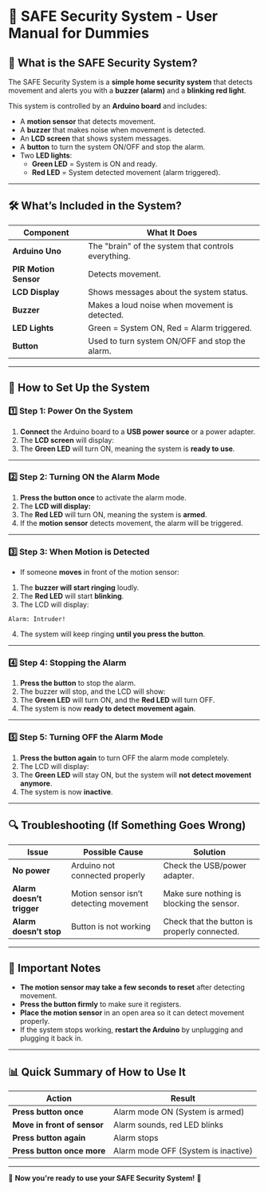 # 🚨 SAFE Security System - User Manual for Dummies

## 📌 What is the SAFE Security System?
The SAFE Security System is a **simple home security system** that detects movement and alerts you with a **buzzer (alarm)** and a **blinking red light**.

This system is controlled by an **Arduino board** and includes:
- A **motion sensor** that detects movement.
- A **buzzer** that makes noise when movement is detected.
- An **LCD screen** that shows system messages.
- A **button** to turn the system ON/OFF and stop the alarm.
- Two **LED lights**:
  - **Green LED** = System is ON and ready. 
  - **Red LED** = System detected movement (alarm triggered).

---

## 🛠 What’s Included in the System?
| **Component**          | **What It Does** |
|------------------------|----------------|
| **Arduino Uno**        | The "brain" of the system that controls everything. |
| **PIR Motion Sensor**  | Detects movement. |
| **LCD Display**        | Shows messages about the system status. |
| **Buzzer**            | Makes a loud noise when movement is detected. |
| **LED Lights**        | Green = System ON, Red = Alarm triggered. |
| **Button**            | Used to turn system ON/OFF and stop the alarm. |

---

## 🔌 How to Set Up the System

### **1️⃣ Step 1: Power On the System**
1. **Connect** the Arduino board to a **USB power source** or a power adapter.
2. The **LCD screen** will display:  
3. The **Green LED** will turn ON, meaning the system is **ready to use**.

---

### **2️⃣ Step 2: Turning ON the Alarm Mode**
1. **Press the button once** to activate the alarm mode.
2. The **LCD will display:**
3. The **Red LED** will turn ON, meaning the system is **armed**.
4. If the **motion sensor** detects movement, the alarm will be triggered.

---

### **3️⃣ Step 3: When Motion is Detected**
- If someone **moves** in front of the motion sensor:
1. The **buzzer will start ringing** loudly.
2. The **Red LED** will start **blinking**.
3. The LCD will display:  
  ```
  Alarm: Intruder!
  ```
4. The system will keep ringing **until you press the button**.

---

### **4️⃣ Step 4: Stopping the Alarm**
1. **Press the button** to stop the alarm.
2. The buzzer will stop, and the LCD will show:  
3. The **Green LED** will turn ON, and the **Red LED** will turn OFF.
4. The system is now **ready to detect movement again**.

---

### **5️⃣ Step 5: Turning OFF the Alarm Mode**
1. **Press the button again** to turn OFF the alarm mode completely.
2. The LCD will display:  
3. The **Green LED** will stay ON, but the system will **not detect movement anymore**.
4. The system is now **inactive**.

---

## 🔍 Troubleshooting (If Something Goes Wrong)
| **Issue**              | **Possible Cause**                | **Solution** |
|------------------------|--------------------------------|-------------|
| **No power**          | Arduino not connected properly | Check the USB/power adapter. |
| **Alarm doesn’t trigger** | Motion sensor isn’t detecting movement | Make sure nothing is blocking the sensor. |
| **Alarm doesn’t stop** | Button is not working | Check that the button is properly connected. |

---

## 📌 Important Notes
- **The motion sensor may take a few seconds to reset** after detecting movement.
- **Press the button firmly** to make sure it registers.
- **Place the motion sensor** in an open area so it can detect movement properly.
- If the system stops working, **restart the Arduino** by unplugging and plugging it back in.

---

## 📊 Quick Summary of How to Use It
| **Action**            | **Result**                               |
|----------------------|----------------------------------------|
| **Press button once** | Alarm mode ON (System is armed)       |
| **Move in front of sensor** | Alarm sounds, red LED blinks |
| **Press button again** | Alarm stops                          |
| **Press button once more** | Alarm mode OFF (System is inactive) |

---

🎉 **Now you're ready to use your SAFE Security System!** 🚀  
